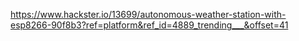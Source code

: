 https://www.hackster.io/13699/autonomous-weather-station-with-esp8266-90f8b3?ref=platform&ref_id=4889_trending___&offset=41
